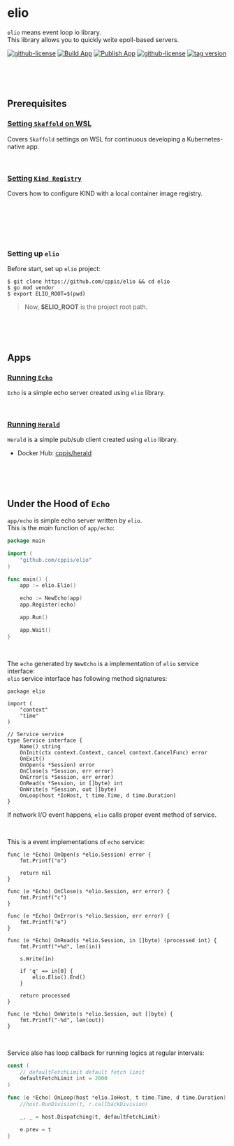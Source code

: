 # elio  
`elio` means event loop io library.  
This library allows you to quickly write epoll-based servers.  

[![github-license](https://img.shields.io/github/license/cppis/elio)](https://img.shields.io/github/license/cppis/elio)
[![Build App](https://github.com/cppis/elio/actions/workflows/build-app.yml/badge.svg)](https://github.com/cppis/elio/actions/workflows/build-app.yml/badge.svg)
[![Publish App](https://github.com/cppis/elio/actions/workflows/publish-app.yml/badge.svg?tag=v0.1.7)](https://github.com/cppis/elio/actions/workflows/publish-app.yml)
[![github-license](https://img.shields.io/github/go-mod/go-version/cppis/elio)](https://img.shields.io/github/go-mod/go-version/cppis/elio)
[![tag version](https://img.shields.io/github/v/tag/cppis/elio)](https://img.shields.io/github/v/tag/cppis/elio)

<br/><br/><br/>

## Prerequisites  
### [Setting `Skaffold` on WSL](docs/setting.skaffold.md)  
Covers `Skaffold` settings on WSL for continuous developing a Kubernetes-native app.  

<br/>

### [Setting `Kind Registry`](docs/setting.kindregistry.md)  
Covers how to configure KIND with a local container image registry.  

<br/><br/><br/>

<br/>

### Setting up `elio`  

Before start, set up `elio` project:  
```shell
$ git clone https://github.com/cppis/elio && cd elio
$ go mod vendor
$ export ELIO_ROOT=$(pwd)
```

> Now, **$ELIO_ROOT** is the project root path.  

<br/><br/><br/>

## Apps  
### [Running `Echo`](app/echo/README.md)  
`Echo` is a simple echo server created using `elio` library.  

<br/>

### [Running `Herald`](app/herald/README.md)  
`Herald` is a simple pub/sub client created using `elio` library.  

* Docker Hub: [cppis/herald](https://hub.docker.com/repository/docker/cppis/herald)  

<br/><br/><br/>

## Under the Hood of `Echo`  

`app/echo` is simple echo server written by `elio`.  
This is the *main* function of `app/echo`:  
```go
package main

import (
	"github.com/cppis/elio"
)

func main() {
	app := elio.Elio()

	echo := NewEcho(app)
	app.Register(echo)

	app.Run()

	app.Wait()
}
```

<br/>

The `echo` generated by `NewEcho` is a implementation of `elio` service interface:  
`elio` service interface has following method signatures:  

```golang
package elio

import (
	"context"
	"time"
)

// Service service
type Service interface {
	Name() string
	OnInit(ctx context.Context, cancel context.CancelFunc) error
	OnExit()
	OnOpen(s *Session) error
	OnClose(s *Session, err error)
	OnError(s *Session, err error)
	OnRead(s *Session, in []byte) int
	OnWrite(s *Session, out []byte)
	OnLoop(host *IoHost, t time.Time, d time.Duration)
}
```

If network I/O event happens, `elio` calls proper event method of service.  

<br/>

This is a event implementations of `echo` service:  
```golang
func (e *Echo) OnOpen(s *elio.Session) error {
	fmt.Printf("o")

	return nil
}

func (e *Echo) OnClose(s *elio.Session, err error) {
	fmt.Printf("c")
}

func (e *Echo) OnError(s *elio.Session, err error) {
	fmt.Printf("e")
}

func (e *Echo) OnRead(s *elio.Session, in []byte) (processed int) {
	fmt.Printf("+%d", len(in))

	s.Write(in)

	if 'q' == in[0] {
		elio.Elio().End()
	}

	return processed
}

func (e *Echo) OnWrite(s *elio.Session, out []byte) {
	fmt.Printf("-%d", len(out))
}
```

<br/>

Service also has loop callback for running logics at regular intervals:  

```go
const (
	// defaultFetchLimit default fetch limit
	defaultFetchLimit int = 2000
)

func (e *Echo) OnLoop(host *elio.IoHost, t time.Time, d time.Duration) {
	//host.RunDivision(t, r.callbackDivision)

	_, _ = host.Dispatching(t, defaultFetchLimit)

	e.prev = t
}
```
